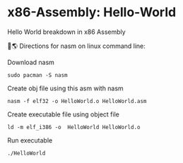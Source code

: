 # x86-Assembly: Hello-World

Hello World breakdown in x86 Assembly

👋🌎
Directions for nasm on linux command line:

Download nasm
```
sudo pacman -S nasm
```
Create obj file using this asm with nasm
```
nasm -f elf32 -o HelloWorld.o HelloWorld.asm
```
Create executable file using object file
```
ld -m elf_i386 -o  HelloWorld HelloWorld.o
```
Run executable
```
./HelloWorld
```
